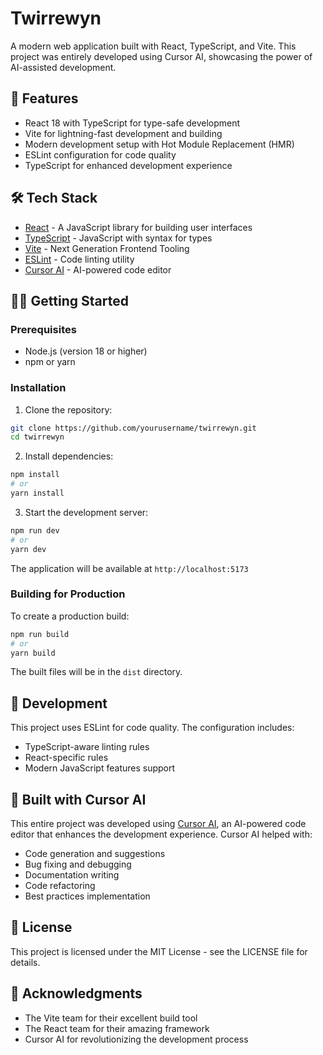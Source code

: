 # Twirrewyn

A modern web application built with React, TypeScript, and Vite. This project was entirely developed using Cursor AI, showcasing the power of AI-assisted development.

## 🚀 Features

- React 18 with TypeScript for type-safe development
- Vite for lightning-fast development and building
- Modern development setup with Hot Module Replacement (HMR)
- ESLint configuration for code quality
- TypeScript for enhanced development experience

## 🛠️ Tech Stack

- [React](https://reactjs.org/) - A JavaScript library for building user interfaces
- [TypeScript](https://www.typescriptlang.org/) - JavaScript with syntax for types
- [Vite](https://vitejs.dev/) - Next Generation Frontend Tooling
- [ESLint](https://eslint.org/) - Code linting utility
- [Cursor AI](https://cursor.sh/) - AI-powered code editor

## 🏃‍♂️ Getting Started

### Prerequisites

- Node.js (version 18 or higher)
- npm or yarn

### Installation

1. Clone the repository:

```bash
git clone https://github.com/yourusername/twirrewyn.git
cd twirrewyn
```

2. Install dependencies:

```bash
npm install
# or
yarn install
```

3. Start the development server:

```bash
npm run dev
# or
yarn dev
```

The application will be available at `http://localhost:5173`

### Building for Production

To create a production build:

```bash
npm run build
# or
yarn build
```

The built files will be in the `dist` directory.

## 🧪 Development

This project uses ESLint for code quality. The configuration includes:

- TypeScript-aware linting rules
- React-specific rules
- Modern JavaScript features support

## 🤖 Built with Cursor AI

This entire project was developed using [Cursor AI](https://cursor.sh/), an AI-powered code editor that enhances the development experience. Cursor AI helped with:

- Code generation and suggestions
- Bug fixing and debugging
- Documentation writing
- Code refactoring
- Best practices implementation

## 📝 License

This project is licensed under the MIT License - see the LICENSE file for details.

## 🙏 Acknowledgments

- The Vite team for their excellent build tool
- The React team for their amazing framework
- Cursor AI for revolutionizing the development process
